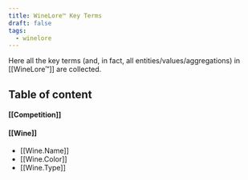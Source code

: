 ```yaml
---
title: WineLore™ Key Terms
draft: false
tags:
  - winelore
---
```

Here all the key terms (and, in fact, all entities/values/aggregations) in [[WineLore™]] are collected.
## Table of content
#### [[Competition]]
#### [[Wine]]
- [[Wine.Name]]
- [[Wine.Color]]
- [[Wine.Type]]